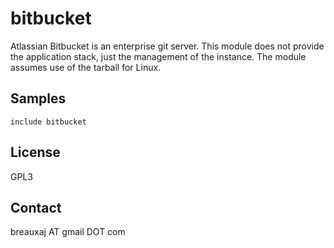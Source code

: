 bitbucket
=========

Atlassian Bitbucket is an enterprise git server. This module does not provide
the application stack, just the management of the instance. The module assumes
use of the tarball for Linux.

Samples
-------
```
include bitbucket
```

License
-------
GPL3

Contact
-------
breauxaj AT gmail DOT com

